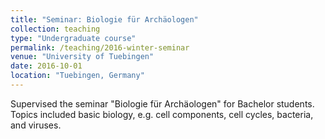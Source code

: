 ```yaml
---
title: "Seminar: Biologie für Archäologen"
collection: teaching
type: "Undergraduate course"
permalink: /teaching/2016-winter-seminar
venue: "University of Tuebingen"
date: 2016-10-01
location: "Tuebingen, Germany"
---
```


Supervised the seminar "Biologie für Archäologen" for Bachelor students. Topics included basic biology, e.g. cell components,
cell cycles, bacteria, and viruses.